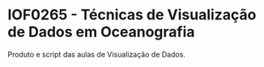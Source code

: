 # IOF0265 - Técnicas de Visualização de Dados em Oceanografia 

Produto e script das aulas de Visualização de Dados. 
